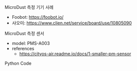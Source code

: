 MicroDust 측정 기기 사례
- Foobot: https://foobot.io/
- 샤오미: https://www.clien.net/service/board/use/10805090


MicroDust 측정 센서
- model: PMS-A003
- references
  - https://cityos-air.readme.io/docs/1-smaller-pm-sensor

Python Code
